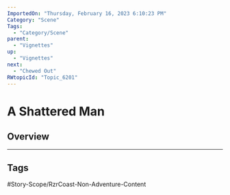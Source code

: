 ```yaml
---
ImportedOn: "Thursday, February 16, 2023 6:10:23 PM"
Category: "Scene"
Tags:
  - "Category/Scene"
parent:
  - "Vignettes"
up:
  - "Vignettes"
next:
  - "Chewed Out"
RWtopicId: "Topic_6201"
---
```

# A Shattered Man
## Overview

---
## Tags
#Story-Scope/RzrCoast-Non-Adventure-Content

